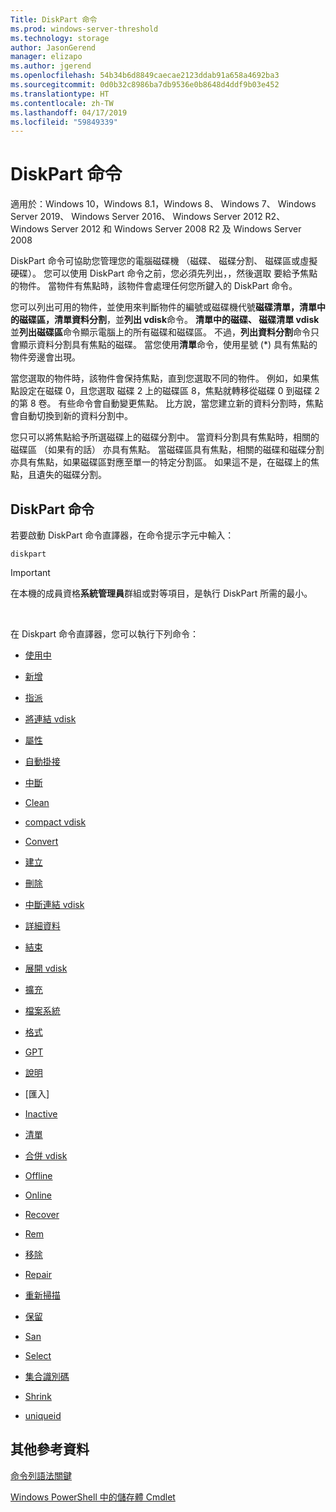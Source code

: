 ```yaml
---
Title: DiskPart 命令
ms.prod: windows-server-threshold
ms.technology: storage
author: JasonGerend
manager: elizapo
ms.author: jgerend
ms.openlocfilehash: 54b34b6d8849caecae2123ddab91a658a4692ba3
ms.sourcegitcommit: 0d0b32c8986ba7db9536e0b8648d4ddf9b03e452
ms.translationtype: HT
ms.contentlocale: zh-TW
ms.lasthandoff: 04/17/2019
ms.locfileid: "59849339"
---
```

# <a name="diskpart-commands"></a>DiskPart 命令


適用於：Windows 10，Windows 8.1，Windows 8、 Windows 7、 Windows Server 2019、 Windows Server 2016、 Windows Server 2012 R2、 Windows Server 2012 和 Windows Server 2008 R2 及 Windows Server 2008

DiskPart 命令可協助您管理您的電腦磁碟機 （磁碟、 磁碟分割、 磁碟區或虛擬硬碟）。 您可以使用 DiskPart 命令之前，您必須先列出，，然後選取 要給予焦點的物件。 當物件有焦點時，該物件會處理任何您所鍵入的 DiskPart 命令。

您可以列出可用的物件，並使用來判斷物件的編號或磁碟機代號**磁碟清單，清單中的磁碟區，清單資料分割**，並**列出 vdisk**命令。 **清單中的磁碟、 磁碟清單 vdisk**並**列出磁碟區**命令顯示電腦上的所有磁碟和磁碟區。 不過，**列出資料分割**命令只會顯示資料分割具有焦點的磁碟。 當您使用**清單**命令，使用星號 (\*) 具有焦點的物件旁邊會出現。

當您選取的物件時，該物件會保持焦點，直到您選取不同的物件。 例如，如果焦點設定在磁碟 0，且您選取 磁碟 2 上的磁碟區 8，焦點就轉移從磁碟 0 到磁碟 2 的第 8 卷。 有些命令會自動變更焦點。 比方說，當您建立新的資料分割時，焦點會自動切換到新的資料分割中。

您只可以將焦點給予所選磁碟上的磁碟分割中。 當資料分割具有焦點時，相關的磁碟區 （如果有的話） 亦具有焦點。 當磁碟區具有焦點，相關的磁碟和磁碟分割亦具有焦點，如果磁碟區對應至單一的特定分割區。 如果這不是，在磁碟上的焦點，且遺失的磁碟分割。

## <a name="diskpart-commands"></a>DiskPart 命令

若要啟動 DiskPart 命令直譯器，在命令提示字元中輸入：

`diskpart`


> [!IMPORTANT]
> 在本機的成員資格<STRONG>系統管理員</STRONG>群組或對等項目，是執行 DiskPart 所需的最小。 
<br>


在 Diskpart 命令直譯器，您可以執行下列命令：

  - [使用中](active.md)  
      
  - [新增](add.md)  
      
  - [指派](assign.md)  
      
  - [將連結 vdisk](attach-vdisk.md)  
      
  - [屬性](attributes.md)  
      
  - [自動掛接](automount.md)  
      
  - [中斷](break.md)  
      
  - [Clean](clean.md)  
      
  - [compact vdisk](compact-vdisk.md)  
      
  - [Convert](convert.md)  
      
  - [建立](create.md)  
      
  - [刪除](delete.md)  
      
  - [中斷連結 vdisk](detach-vdisk.md)  
      
  - [詳細資料](detail.md)  
      
  - [結束](exit.md)  
      
  - [展開 vdisk](expand-vdisk.md)  
      
  - [擴充](extend.md)  
      
  - [檔案系統](filesystems.md)  
      
  - [格式](format.md)  
      
  - [GPT](gpt.md)  
      
  - [說明](help.md)  
      
  - [匯入][](import.md)  
      
  - [Inactive](inactive.md)  
      
  - [清單](list.md)  
      
  - [合併 vdisk](merge-vdisk.md)  
      
  - [Offline](offline.md)  
      
  - [Online](online.md)  
      
  - [Recover](recover.md)  
      
  - [Rem](rem.md)  
      
  - [移除](remove.md)  
      
  - [Repair](repair.md)  
      
  - [重新掃描](rescan.md)  
      
  - [保留](retain.md)  
      
  - [San](san.md)  
      
  - [Select](select.md)  
      
  - [集合識別碼](set-id.md)  
      
  - [Shrink](shrink.md)  
      
  - [uniqueid](uniqueid.md)  
      

## <a name="additional-references"></a>其他參考資料

[命令列語法關鍵](command-line-syntax-key.md)

[Windows PowerShell 中的儲存體 Cmdlet](https://docs.microsoft.com/en-us/powershell/module/storage/)


